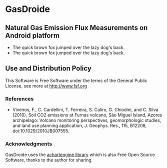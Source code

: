 # GasDroide
## Natural Gas Emission Flux Measurements on Android platform

* The quick brown fox jumped over the lazy dog's back.
* The quick brown fox jumped over the lazy dog's back.

## Use and Distribution Policy

This Software is Free Software under the terms of the General Public License, see more at http://www.fsf.org



### References

* Viveiros, F., C. Cardellini, T. Ferreira, S. Caliro, G. Chiodini, and C. Silva (2010), Soil CO2 emissions at Furnas volcano, São Miguel Island, Azores archipelago: Volcano monitoring perspectives, geomorphologic studies, and land use planning application, J. Geophys. Res., 115, B12208, doi:10.1029/2010JB007555. 

### Acknowledgments 

GasDroide uses the [achartengine library](http://code.google.com/p/achartengine/)  which is also Free Open Source Software, thanks to the author for sharing.  

